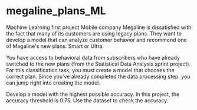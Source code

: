 # megaline_plans_ML
Machine Learning first project 
Mobile company Megaline is dissatisfied with the fact that many of its customers are using legacy plans. They want to develop a model that can analyze customer behavior and recommend one of Megaline's new plans: Smart or Ultra.

You have access to behavioral data from subscribers who have already switched to the new plans (from the Statistical Data Analysis sprint project). For this classification task, you must create a model that chooses the correct plan. Since you've already completed the data processing step, you can jump right into creating the model.

Develop a model with the highest possible accuracy. In this project, the accuracy threshold is 0.75. Use the dataset to check the accuracy.
